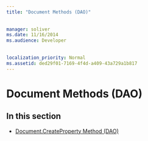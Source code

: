 ```yaml
---
title: "Document Methods (DAO)"
  
  
manager: soliver
ms.date: 11/16/2014
ms.audience: Developer
 
  
localization_priority: Normal
ms.assetid: ded29f01-7169-4f4d-a409-43a729a1b817
---
```


# Document Methods (DAO)

## In this section

- [Document.CreateProperty Method (DAO)](document-createproperty-method-dao.md)
    

